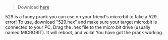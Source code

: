 
> Download [here](https://github.com/padie496/529_Prank/blob/2dedf2ba01f7a603517cbbffc72d65edb0ee52f2/529.hex)


529 is a funny prank you can use on your friend's micro:bit to fake a 529 error!
To use, download "529.hex" and make sure your target micro:bit is connected to your PC. Drag the .hex file to the micro:bit drive (usually named MICROBIT). It will reboot, and voila! You have got the prank working.

